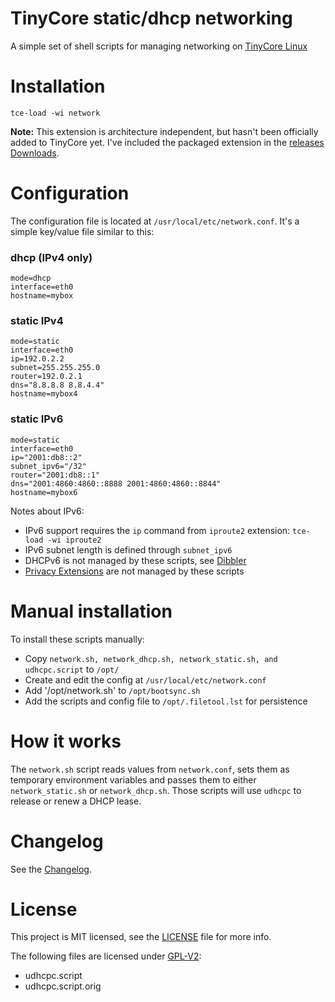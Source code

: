 # TinyCore static/dhcp networking

A simple set of shell scripts for managing networking on [TinyCore Linux](http://tinycorelinux.net/)

# Installation

`tce-load -wi network`

**Note:** This extension is architecture independent, but hasn't been officially added to TinyCore yet. I've included the packaged extension in the [releases Downloads](https://github.com/aw/tinycore-network/releases).

# Configuration

The configuration file is located at `/usr/local/etc/network.conf`. It's a simple key/value file similar to this:

### dhcp (IPv4 only)

```
mode=dhcp
interface=eth0
hostname=mybox
```

### static IPv4

```
mode=static
interface=eth0
ip=192.0.2.2
subnet=255.255.255.0
router=192.0.2.1
dns="8.8.8.8 8.8.4.4"
hostname=mybox4
```

### static IPv6

```
mode=static
interface=eth0
ip="2001:db8::2"
subnet_ipv6="/32"
router="2001:db8::1"
dns="2001:4860:4860::8888 2001:4860:4860::8844"
hostname=mybox6
```

Notes about IPv6:

* IPv6 support requires the `ip` command from `iproute2` extension: `tce-load -wi iproute2`
* IPv6 subnet length is defined through `subnet_ipv6`
* DHCPv6 is not managed by these scripts, see [Dibbler](http://klub.com.pl/dhcpv6/)
* [Privacy Extensions](http://www.tldp.org/HOWTO/Linux+IPv6-HOWTO/x1092.html) are not managed by these scripts

# Manual installation

To install these scripts manually:

* Copy `network.sh, network_dhcp.sh, network_static.sh, and udhcpc.script` to `/opt/`
* Create and edit the config at `/usr/local/etc/network.conf`
* Add '/opt/network.sh' to `/opt/bootsync.sh`
* Add the scripts and config file to `/opt/.filetool.lst` for persistence

# How it works

The `network.sh` script reads values from `network.conf`, sets them as temporary environment variables and passes them to either `network_static.sh` or `network_dhcp.sh`. Those scripts will use `udhcpc` to release or renew a DHCP lease.

# Changelog

See the [Changelog](CHANGELOG.md).

# License

This project is MIT licensed, see the [LICENSE](LICENSE) file for more info.

The following files are licensed under [GPL-V2](LICENSE-GPL):

* udhcpc.script
* udhcpc.script.orig
